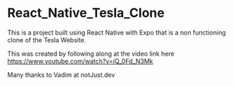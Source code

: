 # React_Native_Tesla_Clone

This is a project built using React Native with Expo that is a non functioning clone of the Tesla Website.

This was created by following along at the video link here https://www.youtube.com/watch?v=iQ_0Fd_N3Mk

Many thanks to Vadim at notJust.dev
